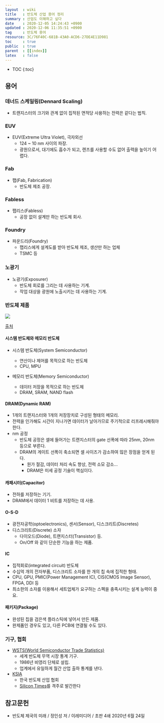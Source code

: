 ```yaml
---
layout  : wiki
title   : 반도체 산업 용어 정리
summary : 산업도 이해하고 싶다
date    : 2020-12-05 14:24:43 +0900
updated : 2020-12-06 11:35:51 +0900
tag     : 반도체 용어
resource: 3C/76F40C-681B-43A0-ACD6-27DE4E11D981
toc     : true
public  : true
parent  : [[index]]
latex   : false
---
```

* TOC
{:toc}

## 용어
### 데너드 스케일링(Dennard Scaling)
- 트랜지스터의 크기와 관계 없이 집적된 면적당 사용하는 전력은 같다는 법칙.

### EUV
- EUV(Extreme Ultra Violet), 극자외선
    - 124 ~ 10 nm 사이의 파장.
    - 광원으로서, 대기에도 흡수가 되고, 렌즈를 사용할 수도 없어 출력을 높이기 어렵다.

### Fab
- 팹(Fab, Fabrication)
    - 반도체 제조 공장.

### Fabless
- 팹리스(Fabless)
    - 공장 없이 설계만 하는 반도체 회사.

### Foundry
- 파운드리(Foundry)
    - 팹리스에게 설계도를 받아 반도체 제조, 생산만 하는 업체
    - TSMC 등

### 노광기
- 노광기(Exposurer)
    - 반도체 회로를 그리는 데 사용하는 기계.
    - 작업 대상을 광원에 노출시키는 데 사용하는 기계.

### 반도체 제품

![]( /resource/wiki/semiconductor-dict/10602_4229_4327.jpg )

[출처]( http://www.msdkr.com/news/articleView.html?idxno=10602 )

#### 시스템 반도체와 메모리 반도체

- 시스템 반도체(System Semiconductor)
    - 연산이나 제어를 목적으로 하는 반도체
    - CPU, MPU

- 메모리 반도체(Memory Semiconductor)
    - 데이터 저장을 목적으로 하는 반도체
    - DRAM, SRAM, NAND flash

#### DRAM(Dynamic RAM)
- 1개의 트랜지스터와 1개의 저장장치로 구성된 형태의 메모리.
- 전력을 인가해도 시간이 지나가면 데이터가 날아가므로 주기적으로 리프레시해줘야 한다.
- nm 공정
    - 반도체 공정은 셀에 들어가는 트랜지스터의 gate 선폭에 따라 25nm, 20nm 등으로 부른다.
    - DRAM의 게이트 선폭이 축소되면 셀 사이즈가 감소하여 많은 장점을 얻게 된다.
        - 원가 절감, 데이터 처리 속도 향상, 전력 소모 감소…
        - DRAM은 미세 공정 기술이 핵심이다.

#### 캐패시터(Capacitor)
- 전하를 저장하는 기기.
- DRAM에서 데이터 1 비트를 저장하는 데 사용.

#### O-S-D
- 광전자공학(optoelectronics), 센서(Sensor), 디스크리트(Discretes)
- 디스크리트(Discrete) 소자
    - 다이오드(Diode), 트랜지스터(Transistor) 등.
    - On/Off 와 같이 단순한 기능을 하는 제품.

#### IC
- 집적회로(integrated circuit) 반도체
- 수십억 개의 전자부품, 디스크리트 소자를 한 개의 칩 속에 집적한 형태.
- CPU, GPU, PMIC(Power Management IC), CIS(CMOS Image Sensor), FPGA, DDI 등
- 최소한의 소자를 이용해서 세트업체가 요구하는 스펙을 충족시키는 설계 능력이 중요.

#### 패키지(Package)
- 완성된 칩을 검은색 플라스틱에 넣어서 만든 제품.
- 완제품인 경우도 있고, 다른 PCB에 연결될 수도 있다.

### 기구, 협회

- [WSTS(World Semiconductor Trade Statistics)]( https://www.wsts.org/ )
    - 세계 반도체 무역 시장 통계 기구.
    - 1986년 비영리 단체로 설립.
    - 업계에서 유일하게 월간 산업 출하 통계를 낸다.
- [KSIA]( https://www.ksia.or.kr/ )
    - 한국 반도체 산업 협회
    - [Silicon Times]( https://www.ksia.or.kr/infomationKSIA.php?data_tab=2 )를 격주로 발간한다

## 참고문헌

- 반도체 제국의 미래 / 정인성 저 / 이레미디어 / 초판 4쇄 2020년 6월 24일

